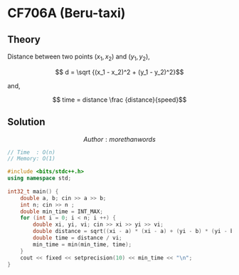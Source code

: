 # CF706A (Beru-taxi)
## Theory
Distance between two points $(x_1, x_2)$ and $(y_1, y_2)$,

$$ d = \sqrt {(x_1 - x_2)^2 + (y_1 - y_2)^2}$$

and,

$$ time = distance \frac {distance}{speed}$$

## Solution
$$Author : morethanwords$$
```c++
// Time  : O(n)
// Memory: O(1)

#include <bits/stdc++.h>
using namespace std;
 
int32_t main() {
    double a, b; cin >> a >> b;
    int n; cin >> n ;
    double min_time = INT_MAX;
    for (int i = 0; i < n; i ++) {
        double xi, yi, vi; cin >> xi >> yi >> vi;
        double distance = sqrt((xi - a) * (xi - a) + (yi - b) * (yi - b));
        double time = distance / vi;
        min_time = min(min_time, time);
    }
    cout << fixed << setprecision(10) << min_time << "\n";
}
```
